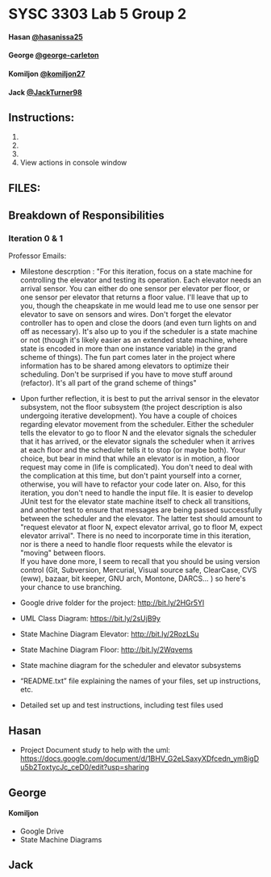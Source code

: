 # SYSC 3303 Lab 5 Group 2

#### Hasan [@hasanissa25](https://github.com/hasanissa25)
#### George [@george-carleton](https://github.com/george-carleton)
#### Komiljon [@komiljon27](https://github.com/komiljon27)
#### Jack [@JackTurner98](https://github.com/JackTurner98)

## Instructions:
1.
2.
3.
4. View actions in console window

## FILES:

## Breakdown of Responsibilities

### Iteration 0 & 1
Professor Emails:
- Milestone descrption : "For this iteration, focus on a state machine for controlling the elevator and testing its operation.  Each elevator needs an arrival sensor.  You can either do one sensor per elevator per floor, or one sensor per elevator that returns a floor value.  I'll leave that up to you, though the cheapskate in me would lead me to use one sensor per elevator to save on sensors and wires.  Don't forget the elevator controller has to open and close the doors (and even turn lights on and off as necessary).  It's also up to you if the scheduler is a state machine or not (though it's likely easier as an extended state machine, where state is encoded in more than one instance variable) in the grand scheme of things).  The fun part comes later in the project where information has to be shared among elevators to optimize their scheduling.  Don't be surprised if you have to move stuff around (refactor).  It's all part of the grand scheme of things"

- Upon further reflection, it is best to put the arrival sensor in the elevator subsystem, not the floor subsystem (the project description is also undergoing iterative development).  You have a couple of choices regarding elevator movement from the scheduler.  Either the scheduler tells the elevator to go to floor N and the elevator signals the scheduler that it has arrived, or the elevator signals the scheduler when it arrives at each floor and the scheduler tells it to stop (or maybe both).  Your choice, but bear in mind that while an elevator is in motion, a floor request may come in (life is complicated).   You don't need to deal with the complication at this time, but don't paint yourself into a corner, otherwise, you will have to refactor your code later on.
Also, for this iteration, you don't need to handle the input file.  It is easier to develop JUnit test for the elevator state machine itself to check all transitions, and another test to ensure that messages are being passed successfully between the scheduler and the elevator.  The latter test should amount to "request elevator at floor N, expect elevator arrival, go to floor M, expect elevator arrival".  There is no need to incorporate time in this iteration, nor is there a need to handle floor requests while the elevator is "moving" between floors.  
If you have done more, I seem to recall that you should be using version control (Git, Subversion, Mercurial, Visual source safe, ClearCase, CVS (eww), bazaar, bit keeper,  GNU arch, Montone, DARCS... ) so here's your chance to use branching. 
 
- Google drive folder for the project: http://bit.ly/2HGr5Yl
- UML Class Diagram: https://bit.ly/2sUjB9y
- State Machine Diagram Elevator: http://bit.ly/2RozLSu
- State Machine Diagram Floor: http://bit.ly/2Wqvems
- State machine diagram for the scheduler and elevator subsystems
- “README.txt” file explaining the names of your files, set up instructions, etc. 
- Detailed set up and test instructions, including test files used

## Hasan
- Project Document study to help with the uml: https://docs.google.com/document/d/1BHV_G2eLSaxyXDfcedn_ym8igDu5b2ToxtycJc_ceD0/edit?usp=sharing

George
- 

#### Komiljon
- Google Drive
 - State Machine Diagrams 

Jack
-


